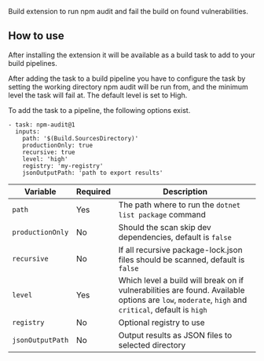 Build extension to run npm audit and fail the build on found vulnerabilities.

## How to use
After installing the extension it will be available as a build task to add to your build pipelines.

After adding the task to a build pipeline you have to configure the task by setting the working directory npm audit will be run from, and the minimum level the task will fail at. The default level is set to High.

To add the task to a pipeline, the following options exist.

```
- task: npm-audit@1
  inputs:
    path: '$(Build.SourcesDirectory)'
    productionOnly: true
    recursive: true
    level: 'high'
    registry: 'my-registry'
    jsonOutputPath: 'path to export results'
```

| Variable         | Required | Description                                                                                                                                       |
| ---------------- | -------- | ------------------------------------------------------------------------------------------------------------------------------------------------- |
| `path`           | Yes      | The path where to run the `dotnet list package` command                                                                                           |
| `productionOnly` | No       | Should the scan skip dev dependencies, default is `false`                                                                                         |
| `recursive`      | No       | If all recursive package-lock.json files should be scanned, default is `false`                                                                    |
| `level`          | Yes      | Which level a build will break on if vulnerabilities are found. Available options are `low`, `moderate`, `high` and `critical`, default is `high` |
| `registry`       | No       | Optional registry to use                                                                                                                          |
| `jsonOutputPath` | No       | Output results as JSON files to selected directory                                                                                                |
